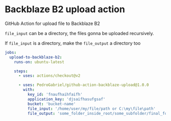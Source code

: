 # Backblaze B2 upload action

GitHub Action for upload file to Backblaze B2

`file_input` can be a directory, the files gonna be uploaded recursively.

If `file_input` is a directory, make the `file_output` a directory too

```yaml
jobs:
  upload-to-backblaze-b2:
    runs-on: ubuntu-latest

    steps:
      - uses: actions/checkout@v2

      - uses: PedroGabriel/github-action-backblaze-upload@1.0.0
        with:
          key_id: 'fnaufhaihfaifh'
          application_key: 'djsaifhasufgsaf'
          bucket: 'bucket-name'
          file_input: '/home/user/my/file/path or C:\my\file\path'
          file_output: 'some_folder_inside_root/some_subfolder/final_folder/file.ext'
```
